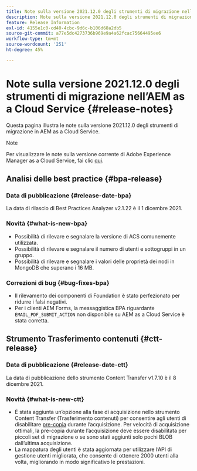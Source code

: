 ```yaml
---
title: Note sulla versione 2021.12.0 degli strumenti di migrazione nell’AEM as a Cloud Service
description: Note sulla versione 2021.12.0 degli strumenti di migrazione nell’AEM as a Cloud Service
feature: Release Information
exl-id: 4155e1c0-cd40-4cbc-9d6c-b106d68a2db5
source-git-commit: a77e5dc4273736b969e9a4a62fcac75664495ee6
workflow-type: tm+mt
source-wordcount: '251'
ht-degree: 45%

---
```


# Note sulla versione 2021.12.0 degli strumenti di migrazione nell’AEM as a Cloud Service {#release-notes}

Questa pagina illustra le note sulla versione 2021.12.0 degli strumenti di migrazione in AEM as a Cloud Service.

>[!NOTE]
>Per visualizzare le note sulla versione corrente di Adobe Experience Manager as a Cloud Service, fai clic [qui](https://experienceleague.adobe.com/docs/experience-manager-cloud-service/release-notes/release-notes/release-notes-current.html?lang=it).

## Analisi delle best practice {#bpa-release}

### Data di pubblicazione {#release-date-bpa}

La data di rilascio di Best Practices Analyzer v2.1.22 è il 1 dicembre 2021.

### Novità {#what-is-new-bpa}

* Possibilità di rilevare e segnalare la versione di ACS comunemente utilizzata.
* Possibilità di rilevare e segnalare il numero di utenti e sottogruppi in un gruppo.
* Possibilità di rilevare e segnalare i valori delle proprietà dei nodi in MongoDB che superano i 16 MB.

### Correzioni di bug {#bug-fixes-bpa}

* Il rilevamento dei componenti di Foundation è stato perfezionato per ridurre i falsi negativi.
* Per i clienti AEM Forms, la messaggistica BPA riguardante `EMAIL_PDF_SUBMIT_ACTION` non disponibile su AEM as a Cloud Service è stata corretta.


## Strumento Trasferimento contenuti {#ctt-release}

### Data di pubblicazione {#release-date-ctt}

La data di pubblicazione dello strumento Content Transfer v1.7.10 è il 8 dicembre 2021.

### Novità {#what-is-new-ctt}

* È stata aggiunta un’opzione alla fase di acquisizione nello strumento Content Transfer (Trasferimento contenuti) per consentire agli utenti di disabilitare [pre-copia](https://experienceleague.adobe.com/docs/experience-manager-cloud-service/moving/cloud-migration/content-transfer-tool/handling-large-content-repositories.html) durante l’acquisizione. Per velocità di acquisizione ottimali, la pre-copia durante l’acquisizione deve essere disabilitata per piccoli set di migrazione o se sono stati aggiunti solo pochi BLOB dall’ultima acquisizione.
* La mappatura degli utenti è stata aggiornata per utilizzare l’API di gestione utenti migliorata, che consente di ottenere 2000 utenti alla volta, migliorando in modo significativo le prestazioni.
